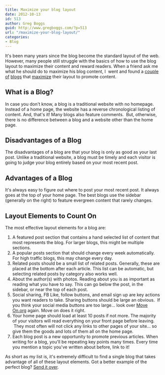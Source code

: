 ```yaml
---
title: Maximize your blog layout
date: 2012-10-13
id: 513
author: Greg Boggs
guid: http://www.gregboggs.com/?p=513
url: "/maximize-your-blog-layout/"
categories:
- Blog
---
```


It's been many years since the blog become the standard layout of the web. However, many people still struggle with the basics of how to use the blog layout to maximize their content and reward readers. When a friend ask me what he should do to maximize his blog content, I  went and found a [couple][1] [of][2] [blogs][3] that [maximize][4] their layout to promote content.

## What is a Blog?

In case you don't know, a blog is a traditional website with no homepage. Instead of a home page, the website has a reverse chronological listing of content. And, that's it! Many blogs also feature comments.  But, otherwise, there is no difference between a blog and a website other than the home page.

## Disadvantages of a Blog

The disadvantages of a blog are that your blog is only as good as your last post. Unlike a traditional website, a blog must be timely and each visitor is going to judge your blog entirely based on your most recent post.

## Advantages of a Blog

It's always easy to figure out where to post your most recent post. It always goes at the top of your home page. The best blogs use the sidebar (generally on the right) to feature evergreen content that rarely changes.

## Layout Elements to Count On

The most effective layout elements for a blog are:

  1. A featured post section that contains a hand selected list of content that most represents the blog. For larger blogs, this might be multiple sections.
  2. A popular posts section that should change every week automatically. For high traffic blogs, this may change every day.
  3. Related posts should be a small list of related posts. Generally, these are placed at the bottom after each article. This list can be automatic, but selecting related posts by category also works well.
  4. About the author(s) with photos. Reading about you is as important as reading what you have to say. This can go below the post, in the sidebar, or near the top of each post.
  5. Social sharing, FB Like, follow buttons, and email sign up are key actions you want readers to take. Sharing buttons should be large an obvious.  If you think your social media buttons are too large&#8230; look over [Move On.org][5] again. Move on does it right.
  6. Your home page should load at least 10 posts if not more. The majority of your visitors will read everything on your front page before leaving.  They most often will not click any links to other pages of your site&#8230; so give them the goods and lots of them all on the home page.
  7. Each blog post is a new opportunity to promote previous articles. When writing for a blog, you'll be repeating key points many times. Every time you mention a topic you've written about before, link to it!

As short as my list is, it's extremely difficult to find a single blog that takes advantage of all of these layout elements. Got a better example of the perfect blog? [Send it over][6].

 [1]: http://blog.penelopetrunk.com/
 [2]: http://front.moveon.org/
 [3]: http://jonraasch.com/blog
 [4]: http://www.copyblogger.com/blog/
 [5]: http://front.moveon.org
 [6]: http://www.gregboggs.com/contact/
